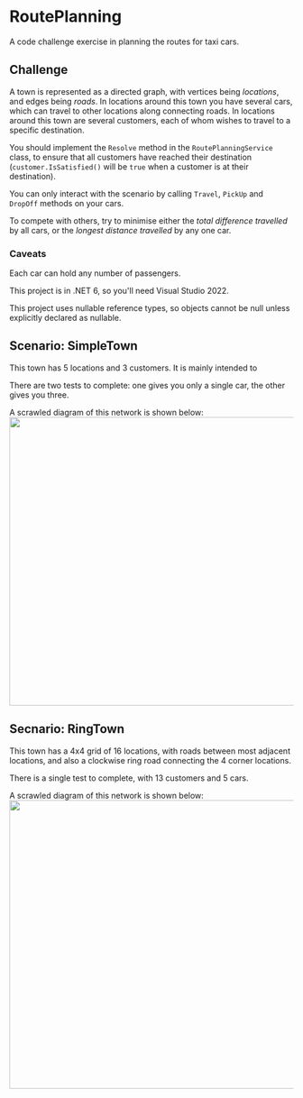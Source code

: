 # RoutePlanning

A code challenge exercise in planning the routes for taxi cars.

## Challenge
A town is represented as a directed graph, with vertices being _locations_, and edges being _roads_.
In locations around this town you have several cars, which can travel to other locations along connecting roads.
In locations around this town are several customers, each of whom wishes to travel to a specific destination.

You should implement the `Resolve` method in the `RoutePlanningService` class, to ensure that all customers have reached their destination (`customer.IsSatisfied()` will be `true` when a customer is at their destination).

You can only interact with the scenario by calling `Travel`, `PickUp` and `DropOff` methods on your cars.

To compete with others, try to minimise either the _total difference travelled_ by all cars, or the _longest distance travelled_ by any one car.

### Caveats
Each car can hold any number of passengers.

This project is in .NET 6, so you'll need Visual Studio 2022.

This project uses nullable reference types, so objects cannot be null unless explicitly declared as nullable.

## Scenario: SimpleTown

This town has 5 locations and 3 customers. It is mainly intended to 

There are two tests to complete: one gives you only a single car, the other gives you three.

A scrawled diagram of this network is shown below:
<img src="SimpleTown.png" width="512"/>

## Secnario: RingTown

This town has a 4x4 grid of 16 locations, with roads between most adjacent locations, and also a clockwise ring road connecting the 4 corner locations.

There is a single test to complete, with 13 customers and 5 cars.

A scrawled diagram of this network is shown below:
<img src="RingTown.png" width="512"/>
